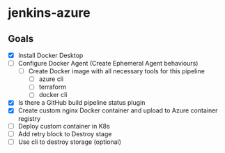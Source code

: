 # jenkins-azure

## Goals

- [x] Install Docker Desktop
- [ ] Configure Docker Agent (Create Ephemeral Agent behaviours)
  - [ ] Create Docker image with all necessary tools for this pipeline
    - [ ] azure cli
    - [ ] terraform
    - [ ] docker cli
- [x] Is there a GitHub build pipeline status plugin
- [x] Create custom nginx Docker container and upload to Azure container registry
- [ ] Deploy custom container in K8s
- [ ] Add retry block to Destroy stage
- [ ] Use cli to destroy storage (optional)
